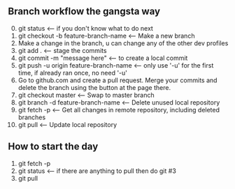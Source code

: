 ## Branch workflow the gangsta way

0. git status <-- if you don't know what to do next
1. git checkout -b feature-branch-name <-- Make a new branch
2. Make a change in the branch, u can change any of the other dev profiles
3. git add . <-- stage the commits
4. git commit -m "message here" <-- to create a local commit
5. git push -u origin feature-branch-name <-- only use '-u' for the first time, if already ran once, no need '-u'
6. Go to github.com and create a pull request. Merge your commits and delete the branch using the button at the page there.
7. git checkout master <-- Swap to master branch
8. git branch -d feature-branch-name <-- Delete unused local repository
9. git fetch -p <-- Get all changes in remote repository, including deleted branches
10. git pull <-- Update local repository

## How to start the day

1. git fetch -p
2. git status <-- if there are anything to pull then do git #3
3. git pull
